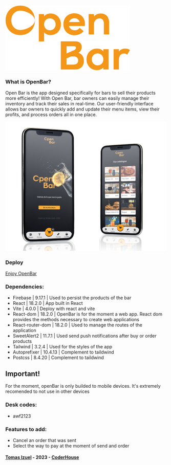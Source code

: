 ![OpenBar logo](./src/assets/media/OpenBarLogo.png)

### What is OpenBar?

Open Bar is the app designed specifically for bars to sell their products more efficiently! With Open Bar, bar owners can easily manage their inventory and track their sales in real-time. Our user-friendly interface allows bar owners to quickly add and update their menu items, view their profits, and process orders all in one place.

![open-bar presentation](./src/assets/media/MobilePresent.png)

### Deploy

[Enjoy OpenBar](https://openbartesting.netlify.app/)

### Dependencies:

- Firebase | 9.17.1 | Used to persist the products of the bar
- React | 18.2.0 | App built in React
- Vite | 4.0.0 | Deploy with react and vite
- React-dom | 18.2.0 | OpenBar is for the moment a web app. React dom provides the methods necessary to create web applications
- React-router-dom | 18.2.0 | Used to manage the routes of the application
- SweetAlert2 | 11.7.1 | Used send push notifications after buy or order products
- Tailwind | 3.2.4 | Used for the styles of the app
- Autoprefixer | 10.4.13 | Complement to taildwind
- Postcss | 8.4.20 | Complement to taildwind

## Important!

For the moment, openBar is only builded to mobile devices. It's extremely recomended to not use in other devices

### Desk codes:

- awf2123

### Features to add:

- Cancel an order that was sent
- Select the way to pay at the moment of send and order

#### [Tomas Izuel](https://github.com/Tomas-Izuel) - 2023 - [CoderHouse](https://www.coderhouse.com/)
